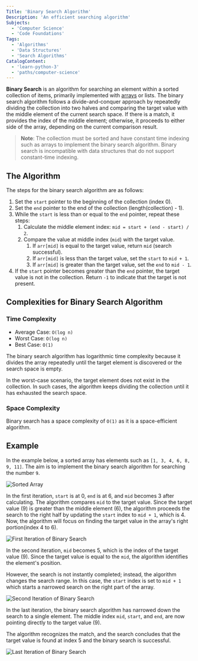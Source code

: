```yaml
---
Title: 'Binary Search Algorithm'
Description: 'An efficient searching algorithm'
Subjects:
  - 'Computer Science'
  - 'Code Foundations'
Tags:
  - 'Algorithms'
  - 'Data Structures'
  - 'Search Algorithms'
CatalogContent:
  - 'learn-python-3'
  - 'paths/computer-science'
---
```


**Binary Search** is an algorithm for searching an element within a sorted collection of items, primarily implemented with [arrays](https://www.codecademy.com/resources/docs/general/data-structures/array) or lists. The binary search algorithm follows a divide-and-conquer approach by repeatedly dividing the collection into two halves and comparing the target value with the middle element of the current search space. If there is a match, it provides the index of the middle element; otherwise, it proceeds to either side of the array, depending on the current comparison result.

> **Note**: The collection must be sorted and have constant time indexing such as arrays to implement the binary search algorithm. Binary search is incompatible with data structures that do not support constant-time indexing.

## The Algorithm

The steps for the binary search algorithm are as follows:

1. Set the `start` pointer to the beginning of the collection (index 0).
2. Set the `end` pointer to the end of the collection (length(collection) - 1).
3. While the `start` is less than or equal to the `end` pointer, repeat these steps:
   1. Calculate the middle element index: `mid = start + (end - start) / 2`.
   2. Compare the value at middle index (`mid`) with the target value.
      1. If `arr[mid]` is equal to the target value, return `mid` (search successful).
      2. If `arr[mid]` is less than the target value, set the `start` to `mid + 1`.
      3. If `arr[mid]` is greater than the target value, set the `end` to `mid - 1`.
4. If the `start` pointer becomes greater than the `end` pointer, the target value is not in the collection. Return `-1` to indicate that the target is not present.

## Complexities for Binary Search Algorithm

### Time Complexity

- Average Case: `O(log n)`
- Worst Case: `O(log n)`
- Best Case: `O(1)`

The binary search algorithm has logarithmic time complexity because it divides the array repeatedly until the target element is discovered or the search space is empty. 

In the worst-case scenario, the target element does not exist in the collection. In such cases, the algorithm keeps dividing the collection until it has exhausted the search space.

### Space Complexity

Binary search has a space complexity of `O(1)` as it is a space-efficient algorithm.

## Example

In the example below, a sorted array has elements such as `[1, 3, 4, 6, 8, 9, 11]`. The aim is to implement the binary search algorithm for searching the number `9`.

![Sorted Array](https://raw.githubusercontent.com/Codecademy/docs/main/media/binary-search-1.png)

In the first iteration, `start` is at 0, `end` is at 6, and `mid` becomes 3 after calculating. The algorithm compares `mid` to the target value. Since the target value (9) is greater than the middle element (6), the algorithm proceeds the search to the right half by updating the `start` index to `mid + 1`, which is 4. Now, the algorithm will focus on finding the target value in the array's right portion(index 4 to 6).

![First Iteration of Binary Search](https://raw.githubusercontent.com/Codecademy/docs/main/media/binary-search-2.png)

In the second iteration, `mid` becomes 5, which is the index of the target value (9). Since the target value is equal to the `mid`, the algorithm identifies the element's position.

However, the search is not instantly completed; instead, the algorithm changes the search range. In this case, the `start` index is set to `mid + 1` which starts a narrowed search on the right part of the array.

![Second Iteration of Binary Search](https://raw.githubusercontent.com/Codecademy/docs/main/media/binary-search-3.png)

In the last iteration, the binary search algorithm has narrowed down the search to a single element. The middle index `mid`, `start`, and `end`, are now pointing directly to the target value (9).

The algorithm recognizes the match, and the search concludes that the target value is found at index 5 and the binary search is successful.

![Last Iteration of Binary Search](https://raw.githubusercontent.com/Codecademy/docs/main/media/binary-search-4.png)
